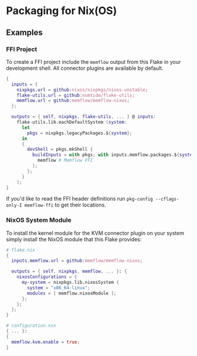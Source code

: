 # Packaging for Nix(OS)

## Examples

### FFI Project

To create a FFI project include the `memflow` output from this Flake in your development shell. All connector plugins are available by default.

```nix
{
  inputs = {
    nixpkgs.url = github:nixos/nixpkgs/nixos-unstable;
    flake-utils.url = github:numtide/flake-utils;
    memflow.url = github:memflow/memflow-nixos;
  };

  outputs = { self, nixpkgs, flake-utils, ... } @ inputs:
    flake-utils.lib.eachDefaultSystem (system:
      let
        pkgs = nixpkgs.legacyPackages.${system};
      in
      {
        devShell = pkgs.mkShell {
          buildInputs = with pkgs; with inputs.memflow.packages.${system}; [
            memflow # Memflow FFI
          ];
        };
      }
    );
}
```

If you'd like to read the FFI header definitions run `pkg-config --cflags-only-I memflow-ffi` to get their locations.

### NixOS System Module

To install the kernel module for the KVM connector plugin on your system simply install the NixOS module that this Flake provides:

```nix
# flake.nix
{
  inputs.memflow.url = github:memflow/memflow-nixos;

  outputs = { self, nixpkgs, memflow, ... }: {
    nixosConfigurations = {
      my-system = nixpkgs.lib.nixosSystem {
        system = "x86_64-linux";
        modules = [ memflow.nixosModule ];
      };
    };
  };
}
```
```nix
# configuration.nix
{ ... }:
{
  memflow.kvm.enable = true;
}
```
